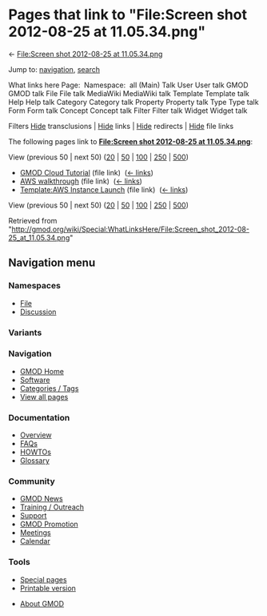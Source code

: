 <div id="mw-page-base" class="noprint">

</div>

<div id="mw-head-base" class="noprint">

</div>

<div id="content" class="mw-body" role="main">

<span id="top"></span>

<div id="mw-js-message" style="display:none;">

</div>



# <span dir="auto">Pages that link to "File:Screen shot 2012-08-25 at 11.05.34.png"</span>

<div id="bodyContent">

<div id="contentSub">

← [File:Screen shot 2012-08-25 at
11.05.34.png](/wiki/File:Screen_shot_2012-08-25_at_11.05.34.png "File:Screen shot 2012-08-25 at 11.05.34.png")

</div>

<div id="jump-to-nav" class="mw-jump">

Jump to: [navigation](#mw-navigation), [search](#p-search)

</div>

<div id="mw-content-text">

What links here Page:  Namespace:  all (Main) Talk User User talk GMOD
GMOD talk File File talk MediaWiki MediaWiki talk Template Template talk
Help Help talk Category Category talk Property Property talk Type Type
talk Form Form talk Concept Concept talk Filter Filter talk Widget
Widget talk

Filters
[Hide](/mediawiki/index.php?title=Special:WhatLinksHere/File:Screen_shot_2012-08-25_at_11.05.34.png&hidetrans=1 "Special:WhatLinksHere/File:Screen shot 2012-08-25 at 11.05.34.png")
transclusions \|
[Hide](/mediawiki/index.php?title=Special:WhatLinksHere/File:Screen_shot_2012-08-25_at_11.05.34.png&hidelinks=1 "Special:WhatLinksHere/File:Screen shot 2012-08-25 at 11.05.34.png")
links \|
[Hide](/mediawiki/index.php?title=Special:WhatLinksHere/File:Screen_shot_2012-08-25_at_11.05.34.png&hideredirs=1 "Special:WhatLinksHere/File:Screen shot 2012-08-25 at 11.05.34.png")
redirects \|
[Hide](/mediawiki/index.php?title=Special:WhatLinksHere/File:Screen_shot_2012-08-25_at_11.05.34.png&hideimages=1 "Special:WhatLinksHere/File:Screen shot 2012-08-25 at 11.05.34.png")
file links

The following pages link to **[File:Screen shot 2012-08-25 at
11.05.34.png](/wiki/File:Screen_shot_2012-08-25_at_11.05.34.png "File:Screen shot 2012-08-25 at 11.05.34.png")**:

View (previous 50 \| next 50)
([20](/mediawiki/index.php?title=Special:WhatLinksHere/File:Screen_shot_2012-08-25_at_11.05.34.png&limit=20 "Special:WhatLinksHere/File:Screen shot 2012-08-25 at 11.05.34.png")
\|
[50](/mediawiki/index.php?title=Special:WhatLinksHere/File:Screen_shot_2012-08-25_at_11.05.34.png&limit=50 "Special:WhatLinksHere/File:Screen shot 2012-08-25 at 11.05.34.png")
\|
[100](/mediawiki/index.php?title=Special:WhatLinksHere/File:Screen_shot_2012-08-25_at_11.05.34.png&limit=100 "Special:WhatLinksHere/File:Screen shot 2012-08-25 at 11.05.34.png")
\|
[250](/mediawiki/index.php?title=Special:WhatLinksHere/File:Screen_shot_2012-08-25_at_11.05.34.png&limit=250 "Special:WhatLinksHere/File:Screen shot 2012-08-25 at 11.05.34.png")
\|
[500](/mediawiki/index.php?title=Special:WhatLinksHere/File:Screen_shot_2012-08-25_at_11.05.34.png&limit=500 "Special:WhatLinksHere/File:Screen shot 2012-08-25 at 11.05.34.png"))

- [GMOD Cloud Tutorial](/wiki/GMOD_Cloud_Tutorial "GMOD Cloud Tutorial")
  (file link) ‎ <span class="mw-whatlinkshere-tools">([←
  links](/mediawiki/index.php?title=Special:WhatLinksHere&target=GMOD+Cloud+Tutorial "Special:WhatLinksHere"))</span>
- [AWS walkthrough](/wiki/AWS_walkthrough "AWS walkthrough") (file link)
  ‎ <span class="mw-whatlinkshere-tools">([←
  links](/mediawiki/index.php?title=Special:WhatLinksHere&target=AWS+walkthrough "Special:WhatLinksHere"))</span>
- [Template:AWS Instance
  Launch](/wiki/Template:AWS_Instance_Launch "Template:AWS Instance Launch")
  (file link) ‎ <span class="mw-whatlinkshere-tools">([←
  links](/mediawiki/index.php?title=Special:WhatLinksHere&target=Template%3AAWS+Instance+Launch "Special:WhatLinksHere"))</span>

View (previous 50 \| next 50)
([20](/mediawiki/index.php?title=Special:WhatLinksHere/File:Screen_shot_2012-08-25_at_11.05.34.png&limit=20 "Special:WhatLinksHere/File:Screen shot 2012-08-25 at 11.05.34.png")
\|
[50](/mediawiki/index.php?title=Special:WhatLinksHere/File:Screen_shot_2012-08-25_at_11.05.34.png&limit=50 "Special:WhatLinksHere/File:Screen shot 2012-08-25 at 11.05.34.png")
\|
[100](/mediawiki/index.php?title=Special:WhatLinksHere/File:Screen_shot_2012-08-25_at_11.05.34.png&limit=100 "Special:WhatLinksHere/File:Screen shot 2012-08-25 at 11.05.34.png")
\|
[250](/mediawiki/index.php?title=Special:WhatLinksHere/File:Screen_shot_2012-08-25_at_11.05.34.png&limit=250 "Special:WhatLinksHere/File:Screen shot 2012-08-25 at 11.05.34.png")
\|
[500](/mediawiki/index.php?title=Special:WhatLinksHere/File:Screen_shot_2012-08-25_at_11.05.34.png&limit=500 "Special:WhatLinksHere/File:Screen shot 2012-08-25 at 11.05.34.png"))

</div>

<div class="printfooter">

Retrieved from
"<http://gmod.org/wiki/Special:WhatLinksHere/File:Screen_shot_2012-08-25_at_11.05.34.png>"

</div>

<div id="catlinks" class="catlinks catlinks-allhidden">

</div>

<div class="visualClear">

</div>

</div>

</div>

<div id="mw-navigation">

## Navigation menu

<div id="mw-head">



<div id="left-navigation">

<div id="p-namespaces" class="vectorTabs" role="navigation"
aria-labelledby="p-namespaces-label">

### Namespaces

- <span id="ca-nstab-image"><a href="/wiki/File:Screen_shot_2012-08-25_at_11.05.34.png"
  accesskey="c" title="View the file page [c]">File</a></span>
- <span id="ca-talk"><a
  href="/mediawiki/index.php?title=File_talk:Screen_shot_2012-08-25_at_11.05.34.png&amp;action=edit&amp;redlink=1"
  accesskey="t"
  title="Discussion about the content page [t]">Discussion</a></span>

</div>

<div id="p-variants" class="vectorMenu emptyPortlet" role="navigation"
aria-labelledby="p-variants-label">

### 

### Variants[](#)

<div class="menu">

</div>

</div>

</div>





</div>

</div>

</div>

<div id="mw-panel">

<div id="p-logo" role="banner">

<a href="/wiki/Main_Page"
style="background-image: url(http://gmod.org/images/GMOD-cogs.png);"
title="Visit the main page"></a>

</div>

<div id="p-Navigation" class="portal" role="navigation"
aria-labelledby="p-Navigation-label">

### Navigation

<div class="body">

- <span id="n-GMOD-Home">[GMOD Home](/wiki/Main_Page)</span>
- <span id="n-Software">[Software](/wiki/GMOD_Components)</span>
- <span id="n-Categories-.2F-Tags">[Categories /
  Tags](/wiki/Categories)</span>
- <span id="n-View-all-pages">[View all
  pages](/wiki/Special:AllPages)</span>

</div>

</div>

<div id="p-Documentation" class="portal" role="navigation"
aria-labelledby="p-Documentation-label">

### Documentation

<div class="body">

- <span id="n-Overview">[Overview](/wiki/Overview)</span>
- <span id="n-FAQs">[FAQs](/wiki/Category:FAQ)</span>
- <span id="n-HOWTOs">[HOWTOs](/wiki/Category:HOWTO)</span>
- <span id="n-Glossary">[Glossary](/wiki/Glossary)</span>

</div>

</div>

<div id="p-Community" class="portal" role="navigation"
aria-labelledby="p-Community-label">

### Community

<div class="body">

- <span id="n-GMOD-News">[GMOD News](/wiki/GMOD_News)</span>
- <span id="n-Training-.2F-Outreach">[Training /
  Outreach](/wiki/Training_and_Outreach)</span>
- <span id="n-Support">[Support](/wiki/Support)</span>
- <span id="n-GMOD-Promotion">[GMOD
  Promotion](/wiki/GMOD_Promotion)</span>
- <span id="n-Meetings">[Meetings](/wiki/Meetings)</span>
- <span id="n-Calendar">[Calendar](/wiki/Calendar)</span>

</div>

</div>

<div id="p-tb" class="portal" role="navigation"
aria-labelledby="p-tb-label">

### Tools

<div class="body">

- <span id="t-specialpages"><a href="/wiki/Special:SpecialPages" accesskey="q"
  title="A list of all special pages [q]">Special pages</a></span>
- <span id="t-print"><a
  href="/mediawiki/index.php?title=Special:WhatLinksHere/File:Screen_shot_2012-08-25_at_11.05.34.png&amp;printable=yes"
  rel="alternate" accesskey="p"
  title="Printable version of this page [p]">Printable version</a></span>

</div>

</div>

</div>

</div>

<div id="footer" role="contentinfo">

- <span id="footer-places-about">[About
  GMOD](/wiki/GMOD:About "GMOD:About")</span>

<!-- -->






</div>
